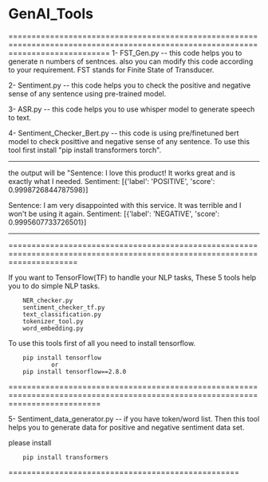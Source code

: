 # GenAI_Tools
==================================================================================================================================
1- FST_Gen.py -- this code helps you to generate n numbers of sentnces. also you can modify this code according to your requirement. FST stands for Finite State of Transducer.

2- Sentiment.py -- this code helps you to check the positive and negative sense of any sentence using pre-trained model.

3- ASR.py -- this code helps you to use whisper model to  generate speech to text.

4- Sentiment_Checker_Bert.py -- this code is using pre/finetuned bert model to check posittive and negative sense of any sentence. To use this tool first install "pip install transformers torch".

---------------------------------------------------------------------------------
 the output will be 
 "Sentence: I love this product! It works great and is exactly what I needed.
Sentiment: [{'label': 'POSITIVE', 'score': 0.9998726844787598}]

Sentence: I am very disappointed with this service. It was terrible and I won't be using it again.
Sentiment: [{'label': 'NEGATIVE', 'score': 0.9995607733726501}]

---------------------------------------------------------------------------------

===========================================================================================================================

If you want to TensorFlow(TF) to handle your NLP tasks, These 5 tools help you to do simple NLP tasks.

        NER_checker.py
        sentiment_checker_tf.py
        text_classification.py
        tokenizer_tool.py
        word_embedding.py

 To use this tools first of all you need to install tensorflow.

 		pip install tensorflow 
 				or
 		pip install tensorflow==2.8.0

================================================================================================================================


5- Sentiment_data_generator.py -- if you have token/word list. Then this tool helps you to generate data for positive and negative sentiment data set. 

please install 

 		pip install transformers
 				

==================================================
